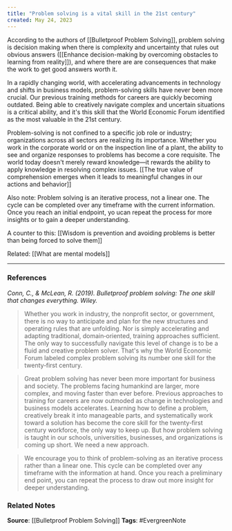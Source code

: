 ```yaml
---
title: "Problem solving is a vital skill in the 21st century"
created: May 24, 2023
---
```


According to the authors of [[Bulletproof Problem Solving]], problem solving is decision making when there is complexity and uncertainty that rules out obvious answers ([[Enhance decision-making by overcoming obstacles to learning from reality]]), and where there are are consequences that make the work to get good answers worth it. 

In a rapidly changing world, with accelerating advancements in technology and shifts in business models, problem-solving skills have never been more crucial. Our previous training methods for careers are quickly becoming outdated. Being able to creatively navigate complex and uncertain situations is a critical ability, and it's this skill that the World Economic Forum identified as the most valuable in the 21st century. 

Problem-solving is not confined to a specific job role or industry; organizations across all sectors are realizing its importance. Whether you work in the corporate world or on the inspection line of a plant, the ability to see and organize responses to problems has become a core requisite. The world today doesn't merely reward knowledge—it rewards the ability to apply knowledge in resolving complex issues. [[The true value of comprehension emerges when it leads to meaningful changes in our actions and behavior]]

Also note: Problem solving is an iterative process, not a linear one. The cycle can be completed over any timeframe with the current information. Once you reach an initial endpoint, yo ucan repeat the process for more insights or to gain a deeper understanding. 

A counter to this: [[Wisdom is prevention and avoiding problems is better than being forced to solve them]]

Related: [[What are mental models]]

---
### References

*Conn, C., & McLean, R. (2019). Bulletproof problem solving: The one skill that changes everything. Wiley.*

> Whether you work in industry, the nonprofit sector, or government, there is no way to anticipate and plan for the new structures and operating rules that are unfolding. Nor is simply accelerating and adapting traditional, domain‐oriented, training approaches sufficient. The only way to successfully navigate this level of change is to be a fluid and creative problem solver. That's why the World Economic Forum labeled complex problem solving its number one skill for the twenty‐first century. 

> Great problem solving has never been more important for business and society. The problems facing humankind are larger, more complex, and moving faster than ever before. Previous approaches to training for careers are now outmoded as change in technologies and business models accelerates. Learning how to define a problem, creatively break it into manageable parts, and systematically work toward a solution has become the core skill for the twenty‐first century workforce, the only way to keep up. But how problem solving is taught in our schools, universities, businesses, and organizations is coming up short. We need a new approach. 

>  We encourage you to think of problem-solving as an iterative process rather than a linear one. This cycle can be completed over any timeframe with the information at hand. Once you reach a preliminary end point, you can repeat the process to draw out more insight for deeper understanding.

### Related Notes
**Source**: [[Bulletproof Problem Solving]]
**Tags**: #EvergreenNote

